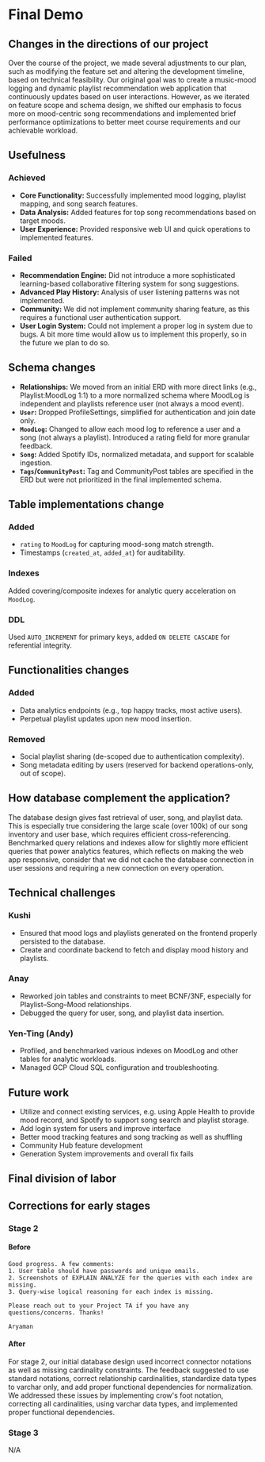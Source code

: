 # Final Demo

## Changes in the directions of our project
Over the course of the project, we made several adjustments to our plan, such as modifying the feature set and altering the development timeline, based on technical feasibility.
Our original goal was to create a music-mood logging and dynamic playlist recommendation web application that continuously updates based on user interactions.
However, as we iterated on feature scope and schema design, we shifted our emphasis to focus more on mood-centric song recommendations and implemented brief performance optimizations to better meet course requirements and our achievable workload.

## Usefulness

### Achieved
- **Core Functionality:** Successfully implemented mood logging, playlist mapping, and song search features.
- **Data Analysis:** Added features for top song recommendations based on target moods.
- **User Experience:** Provided responsive web UI and quick operations to implemented features.

### Failed
- **Recommendation Engine:** Did not introduce a more sophisticated learning-based collaborative filtering system for song suggestions.
- **Advanced Play History:** Analysis of user listening patterns was not implemented.
- **Community:** We did not implement community sharing feature, as this requires a functional user authentication support.
- **User Login System:** Could not implement a proper log in system due to bugs. A bit more time would allow us to implement this properly, so in the future we plan to do so.

## Schema changes
- **Relationships:** We moved from an initial ERD with more direct links (e.g., Playlist:MoodLog 1:1) to a more normalized schema where MoodLog is independent and playlists reference user (not always a mood event).
- **`User`:** Dropped ProfileSettings, simplified for authentication and join date only.
- **`MoodLog`:** Changed to allow each mood log to reference a user and a song (not always a playlist). Introduced a rating field for more granular feedback.
- **`Song`:** Added Spotify IDs, normalized metadata, and support for scalable ingestion.
- **`Tags`/`CommunityPost`:** Tag and CommunityPost tables are specified in the ERD but were not prioritized in the final implemented schema.

## Table implementations change
### Added
- `rating` to `MoodLog` for capturing mood-song match strength.
- Timestamps (`created_at`, `added_at`) for auditability.
### Indexes
Added covering/composite indexes for analytic query acceleration on `MoodLog`.
### DDL
Used `AUTO_INCREMENT` for primary keys, added `ON DELETE CASCADE` for referential integrity.

## Functionalities changes
### Added
- Data analytics endpoints (e.g., top happy tracks, most active users).
- Perpetual playlist updates upon new mood insertion.
### Removed
- Social playlist sharing (de-scoped due to authentication complexity).
- Song metadata editing by users (reserved for backend operations-only, out of scope).

## How database complement the application?
The database design gives fast retrieval of user, song, and playlist data. This is especially true considering the large scale (over 100k) of our song inventory and user base, which requires efficient cross-referencing.
Benchmarked query relations and indexes allow for slightly more efficient queries that power analytics features, which reflects on making the web app responsive, consider that we did not cache the database connection in user sessions and requiring a new connection on every operation.

## Technical challenges

### Kushi
- Ensured that mood logs and playlists generated on the frontend properly persisted to the database.
- Create and coordinate backend to fetch and display mood history and playlists.

### Anay
- Reworked join tables and constraints to meet BCNF/3NF, especially for Playlist–Song–Mood relationships.
- Debugged the query for user, song, and playlist data insertion.

### Yen-Ting (Andy)
- Profiled, and benchmarked various indexes on MoodLog and other tables for analytic workloads.
- Managed GCP Cloud SQL configuration and troubleshooting.

## Future work
- Utilize and connect existing services, e.g. using Apple Health to provide mood record, and Spotify to support song search and playlist storage.
- Add login system for users and improve interface
- Better mood tracking features and song tracking as well as shuffling
- Community Hub feature development
- Generation System improvements and overall fix fails

## Final division of labor

## Corrections for early stages
### Stage 2
#### Before
```
Good progress. A few comments:
1. User table should have passwords and unique emails.
2. Screenshots of EXPLAIN ANALYZE for the queries with each index are missing.
3. Query-wise logical reasoning for each index is missing.

Please reach out to your Project TA if you have any questions/concerns. Thanks!

Aryaman
```
#### After
For stage 2, our initial database design used incorrect connector notations as well as missing cardinality constraints. The feedback suggested to use standard notations, correct relationship cardinalities, standardize data types to varchar only, and add proper functional dependencies for normalization. We addressed these issues by implementing crow's foot notation, correcting all cardinalities, using varchar data types, and implemented proper functional dependencies.

### Stage 3
N/A
